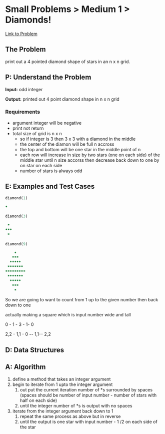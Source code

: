 # Small Problems > Medium 1 > Diamonds!

[Link to Problem](https://launchschool.com/exercises/75ff93ae)

## The Problem

print out a 4 pointed diamond shape of stars in an n x n grid.

## P: Understand the Problem

**Input:** odd integer

**Output:** printed out 4 point diamond shape in n x n grid

### Requirements

- argument integer will be negative
- print not return
- total size of grid is n x n
  - so if integer is 3 then 3 x 3 with a diamond in the middle
  - the center of the diamon will be full n accross
  - the top and bottom will be one star in the middle point of n
  - each row will increase in size by two stars (one on each side) of the middle star until n size accorss then decrease back down to one by on star on each side
  - number of stars is always odd



## E: Examples and Test Cases

```ruby
diamond(1)

*
  
diamond(3)

 *
***
 *
  
diamond(9)

    *
   ***
  *****
 *******
*********
 *******
  *****
   ***
    *
```

So we are going to want to count from 1 up to the given number then back down to one

actually making a square which is input number wide and tall



0 - 1 - 3 - 1- 0

2,2 - 1,1 - 0 -- 1,1-- 2,2

## D: Data Structures



## A: Algorithm

1. define a method that takes an integer argument
1. begin to iterate from 1 upto the integer argument
   1. out put the current iteration number of *s surrounded by spaces (spaces should be number of input number - number of stars with half on each side)
   1. until the integer number of *s is output with no spaces
1. iterate from the integer argument back down to 1
   1. repeat the same process as above but in reverse
   1. until the output is one star with input number - 1 /2 on each side of the star
